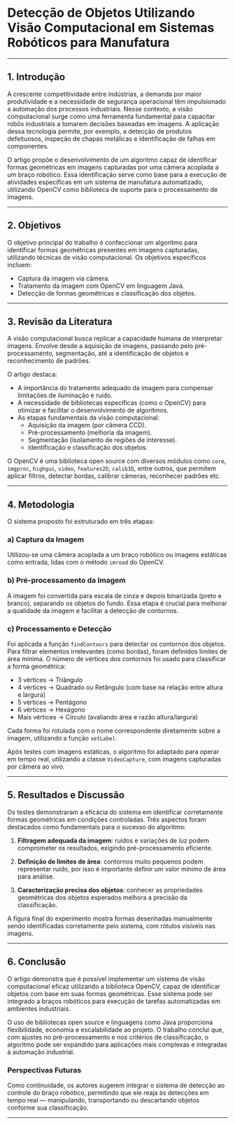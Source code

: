 # Detecção de Objetos Utilizando Visão Computacional em Sistemas Robóticos para Manufatura

---

## 1. Introdução

A crescente competitividade entre indústrias, a demanda por maior produtividade e a necessidade de segurança operacional têm impulsionado a automação dos processos industriais. Nesse contexto, a visão computacional surge como uma ferramenta fundamental para capacitar robôs industriais a tomarem decisões baseadas em imagens. A aplicação dessa tecnologia permite, por exemplo, a detecção de produtos defeituosos, inspeção de chapas metálicas e identificação de falhas em componentes.

O artigo propõe o desenvolvimento de um algoritmo capaz de identificar formas geométricas em imagens capturadas por uma câmera acoplada a um braço robótico. Essa identificação serve como base para a execução de atividades específicas em um sistema de manufatura automatizado, utilizando OpenCV como biblioteca de suporte para o processamento de imagens.

---

## 2. Objetivos

O objetivo principal do trabalho é confeccionar um algoritmo para identificar formas geométricas presentes em imagens capturadas, utilizando técnicas de visão computacional. Os objetivos específicos incluem:

- Captura da imagem via câmera.
- Tratamento da imagem com OpenCV em linguagem Java.
- Detecção de formas geométricas e classificação dos objetos.

---

## 3. Revisão da Literatura

A visão computacional busca replicar a capacidade humana de interpretar imagens. Envolve desde a aquisição de imagens, passando pelo pré-processamento, segmentação, até a identificação de objetos e reconhecimento de padrões.

O artigo destaca:

- A importância do tratamento adequado da imagem para compensar limitações de iluminação e ruído.
- A necessidade de bibliotecas específicas (como o OpenCV) para otimizar e facilitar o desenvolvimento de algoritmos.
- As etapas fundamentais da visão computacional:
  - Aquisição da imagem (por câmera CCD).
  - Pré-processamento (melhoria da imagem).
  - Segmentação (isolamento de regiões de interesse).
  - Identificação e classificação dos objetos.

O OpenCV é uma biblioteca open source com diversos módulos como `core`, `imgproc`, `highgui`, `video`, `features2D`, `calib3D`, entre outros, que permitem aplicar filtros, detectar bordas, calibrar câmeras, reconhecer padrões etc.

---

## 4. Metodologia

O sistema proposto foi estruturado em três etapas:

### a) Captura da Imagem

Utilizou-se uma câmera acoplada a um braço robótico ou imagens estáticas como entrada, lidas com o método `imread` do OpenCV.

### b) Pré-processamento da Imagem

A imagem foi convertida para escala de cinza e depois binarizada (preto e branco), separando os objetos do fundo. Essa etapa é crucial para melhorar a qualidade da imagem e facilitar a detecção de contornos.

### c) Processamento e Detecção

Foi aplicada a função `findContours` para detectar os contornos dos objetos. Para filtrar elementos irrelevantes (como bordas), foram definidos limites de área mínima. O número de vértices dos contornos foi usado para classificar a forma geométrica:

- 3 vértices → Triângulo
- 4 vértices → Quadrado ou Retângulo (com base na relação entre altura e largura)
- 5 vértices → Pentágono
- 6 vértices → Hexágono
- Mais vértices → Círculo (avaliando área e razão altura/largura)

Cada forma foi rotulada com o nome correspondente diretamente sobre a imagem, utilizando a função `setLabel`.

Após testes com imagens estáticas, o algoritmo foi adaptado para operar em tempo real, utilizando a classe `VideoCapture`, com imagens capturadas por câmera ao vivo.

---

## 5. Resultados e Discussão

Os testes demonstraram a eficácia do sistema em identificar corretamente formas geométricas em condições controladas. Três aspectos foram destacados como fundamentais para o sucesso do algoritmo:

1. **Filtragem adequada da imagem**: ruídos e variações de luz podem comprometer os resultados, exigindo pré-processamento eficiente.

2. **Definição de limites de área**: contornos muito pequenos podem representar ruído, por isso é importante definir um valor mínimo de área para análise.

3. **Caracterização precisa dos objetos**: conhecer as propriedades geométricas dos objetos esperados melhora a precisão da classificação.

A figura final do experimento mostra formas desenhadas manualmente sendo identificadas corretamente pelo sistema, com rótulos visíveis nas imagens.

---

## 6. Conclusão

O artigo demonstra que é possível implementar um sistema de visão computacional eficaz utilizando a biblioteca OpenCV, capaz de identificar objetos com base em suas formas geométricas. Esse sistema pode ser integrado a braços robóticos para execução de tarefas automatizadas em ambientes industriais.

O uso de bibliotecas open source e linguagens como Java proporciona flexibilidade, economia e escalabilidade ao projeto. O trabalho conclui que, com ajustes no pré-processamento e nos critérios de classificação, o algoritmo pode ser expandido para aplicações mais complexas e integradas à automação industrial.

### Perspectivas Futuras

Como continuidade, os autores sugerem integrar o sistema de detecção ao controle do braço robótico, permitindo que ele reaja às detecções em tempo real — manipulando, transportando ou descartando objetos conforme sua classificação.

---
